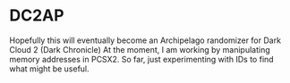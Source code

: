 # DC2AP

Hopefully this will eventually become an Archipelago randomizer for Dark Cloud 2 (Dark Chronicle)
At the moment, I am working by manipulating memory addresses in PCSX2.
So far, just experimenting with IDs to find what might be useful.
